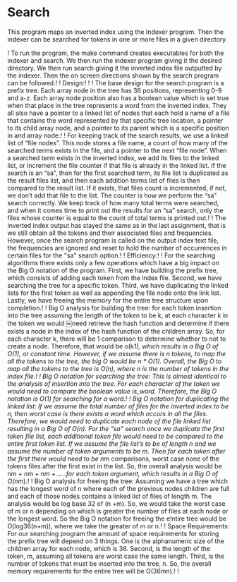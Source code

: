 Search
======
This program maps an inverted index using the Indexer program. Then the indexer can be searched for tokens in one or more files in a given directory.


! To run the program, the make command creates executables for both the indexer and search. We then run the indexer program giving it the desired directory. We then run search giving it the inverted index file outputted by the indexer. Then the on screen directions shown by the search program can be followed.!
!
Design:!
!
! The base design for the search program is a prefix tree. Each array node in the tree has 36 positions, representing 0-9 and a-z. Each array node position also has a boolean value which is set true when that place in the tree represents a word from the inverted index. They all also have a pointer to a linked list of nodes that each hold a name of a file that contains the word represented by that specific tree location, a pointer to its child array node, and a pointer to its parent which is a specific position in and array node.!
! For keeping track of the search results, we use a linked list of “file nodes”. This node stores a file name, a count of how many of the searched terms exists in the file, and a pointer to the next “file node”. When a searched term exists in the inverted index, we add its files to the linked list, or increment the file counter if that file is already in the linked list. If the search is an “sa”, then for the first searched term, its file list is duplicated as the result files list, and then each addition terms list of files is then compared to the result list. If it exists, that files count is incremented, if not, we don’t add that file to the list. The counter is how we perform the “sa” search correctly. We keep track of how many total terms were searched, and when it comes time to print out the results for an “sa” search, only the files whose counter is equal to the count of total terms is printed out.!
! The inverted index output has stayed the same as in the last assignment, that is we still obtain all the tokens and their associated files and frequencies. However, once the search program is called on the output index text file, the frequencies are ignored and reset to hold the number of occurrences in certain files for the "sa" search option.! !
Efficiency:!
! For the searching algorithms there exists only a few operations which have a big impact on the Big O notation of the program. First, we have building the prefix tree, which consists of adding each token from the index file. Second, we have searching the tree for a specific token. Third, we have duplicating the linked lists for the first token as well as appending the file node onto the link list. Lastly, we have freeing the memory for the entire tree structure upon completion.!
! Big O analysis for building the tree: for each token insertion into the tree assuming the length of the token to be k, at each character k in the token we would
￼need retrieve the hash function and determine if there exists a node in the index of the hash function of the children array. So, for each character k, there will be 1 comparison to determine whether to not to create a node. Therefore, that would be o(k*1), which results in a Big O of O(1), or constant time. However, if we assume there is n tokens, to map the all the tokens to the tree, the big O would be n * O(1). Overall, the Big O to map all the tokens to the tree is O(n), where n is the number of tokens in the index file.! ! Big O notation for searching the tree: This is almost identical to the analysis of insertion into the tree. For each character of the token we would need to compare the boolean value is_word. Therefore, the Big O notation is O(1) for searching for a word.!
! Big O notation for duplicating the linked list: If we assume the total number of files for the inverted index to be n, then worst case is there exists a word which occurs in all the files. Therefore, we would need to duplicate each node of the file linked list resulting in a Big O of O(n). For the "sa" search once we duplicate the first token file list, each additional token file would need to be compared to the entire first token list. If we assume the file list’s to be of length n and we assume the number of token arguments to be m. Then for each token after the first there would need to be n*m comparisons, worst case none of the tokens files after the first exist in the list. So, the overall analysis would be n*m + n*m + n*m +......for each token argument, which results in a Big O of O(n*m).! ! Big O analysis for freeing the tree: Assuming we have a tree which has the longest word of n where each of the previous nodes children are full and each of those nodes contains a linked list of files of length m. The analysis would be log base 32 of (n +m). So, we would take the worst case of m or n depending on which is greater the number of files at each node or the longest word. So the Big O notation for freeing the e!ntire tree would be O(log36(n+m)), where we take the greater of m or n.!
! Space Requirements: For our searching program the amount of space requirements for storing the prefix tree will depend on 3 things. One is the alphanumeric size of the children array for each node, which is 36. Second, is the length of the token, m, assuming all tokens are worst case the same length. Third, is the number of tokens that must be inserted into the tree, n. So, the overall memory requirements for the entire tree will be O(36*m*n).!
!
